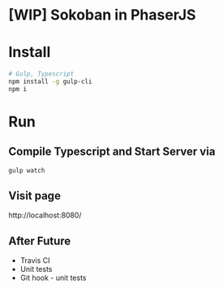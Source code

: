 # [WIP] Sokoban in PhaserJS

# Install

```bash
# Gulp, Typescript
npm install -g gulp-cli
npm i
```

# Run

## Compile Typescript and Start Server via

```bash
gulp watch
```

## Visit page

http://localhost:8080/


## After Future
- Travis CI
- Unit tests 
- Git hook - unit tests